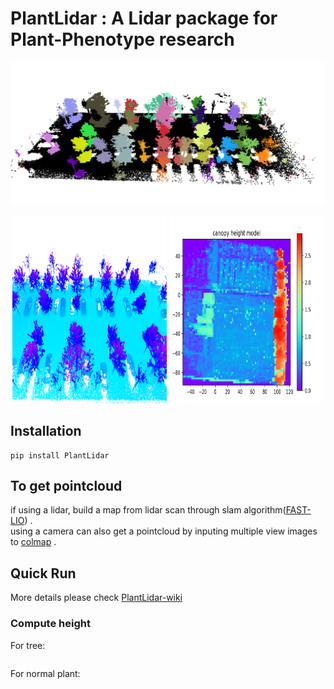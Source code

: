 # PlantLidar : A Lidar package for Plant-Phenotype research

![seg](asserts/seg.png)
<div align="center">
  <img src="asserts/pcd.png" width="49%" height=300/>
  <img src="asserts/chm.png" width="49%" height=300/>
</div>


## Installation
```
pip install PlantLidar
```

## To get pointcloud
if using a lidar, build a map from lidar scan through slam algorithm([FAST-LIO](https://github.com/hku-mars/FAST_LIO)) .   
using a camera can also get a pointcloud by inputing multiple view images to [colmap](https://github.com/colmap/colmap) .


## Quick Run
More details please check [PlantLidar-wiki](https://github.com/SkyCol/PlantLidar/wiki/PlantLidar-wiki)
### Compute height    
For tree:
```

```
For normal plant:
```

```

